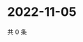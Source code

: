 # 2022-11-05

共 0 条

<!-- BEGIN WEIBO -->
<!-- 最后更新时间 Sat Nov 05 2022 17:16:23 GMT+0800 (China Standard Time) -->

<!-- END WEIBO -->
